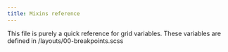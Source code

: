 ```yaml
---
title: Mixins reference
---
```

This file is purely a quick reference for grid variables. These variables are defined in /layouts/00-breakpoints.scss
